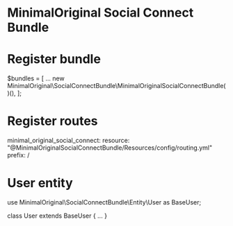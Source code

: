 MinimalOriginal Social Connect Bundle
========

Register bundle
========
$bundles = [
    ...
    new MinimalOriginal\SocialConnectBundle\MinimalOriginalSocialConnectBundle()(),
];

Register routes
========
minimal_original_social_connect:
    resource: "@MinimalOriginalSocialConnectBundle/Resources/config/routing.yml"
    prefix:   /


User entity
========

use MinimalOriginal\SocialConnectBundle\Entity\User as BaseUser;

class User extends BaseUser
{
  ...
}
